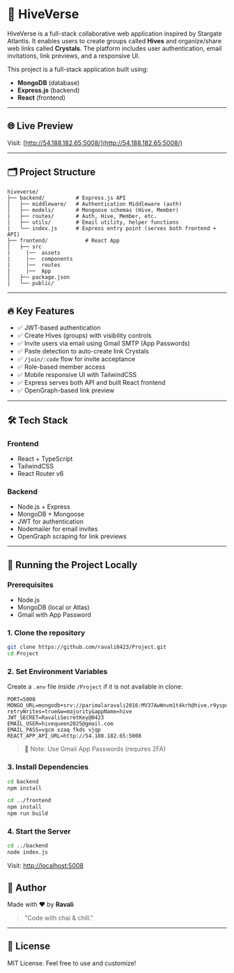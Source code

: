 # 🐝 HiveVerse

HiveVerse is a full-stack collaborative web application inspired by Stargate Atlantis. It enables users to create groups called **Hives** and organize/share web links called **Crystals**. The platform includes user authentication, email invitations, link previews, and a responsive UI.

This project is a full-stack application built using:

- **MongoDB** (database)
- **Express.js** (backend)
- **React** (frontend)

---

## 🌐 Live Preview

Visit: [http://54.188.182.65:5008/](http://54.188.182.65:5008/)

---

## 🗂 Project Structure

```
hiveverse/
├── backend/          # Express.js API
│   ├── middleware/   # Authentication Middleware (auth)
│   ├── models/       # Mongoose schemas (Hive, Member)
|   ├── routes/       # Auth, Hive, Member, etc.
|   ├── utils/        # Email utility, helper functions
|   └── index.js      # Express entry point (serves both frontend + API)
├── frontend/            # React App
│   ├── src
|     |──  assets
|     |──  components
|     |──  routes
|     |──  App
│   ├── package.json
│   └── public/
```

---

## 🔥 Key Features

- ✅ JWT-based authentication
- ✅ Create Hives (groups) with visibility controls
- ✅ Invite users via email using Gmail SMTP (App Passwords)
- ✅ Paste detection to auto-create link Crystals
- ✅ `/join/:code` flow for invite acceptance
- ✅ Role-based member access
- ✅ Mobile responsive UI with TailwindCSS
- ✅ Express serves both API and built React frontend
- ✅ OpenGraph-based link preview

---

## 🛠️ Tech Stack

### Frontend

- React + TypeScript
- TailwindCSS
- React Router v6

### Backend

- Node.js + Express
- MongoDB + Mongoose
- JWT for authentication
- Nodemailer for email invites
- OpenGraph scraping for link previews

---

## 🚀 Running the Project Locally

### Prerequisites

- Node.js
- MongoDB (local or Atlas)
- Gmail with App Password

### 1. Clone the repository

```bash
git clone https://github.com/ravali0423/Project.git
cd Project
```

### 2. Set Environment Variables

Create a `.env` file inside `/Project` if it is not available in clone:

```env
PORT=5008
MONGO_URL=mongodb+srv://parimalaravali2016:MV37AwWnvm1t4krh@hive.r9yspo7.mongodb.net/?retryWrites=true&w=majority&appName=hive
JWT_SECRET=RavaliSecretKey@0423
EMAIL_USER=hivequeen2025@gmail.com
EMAIL_PASS=vgcm xzaq fkds vjqp
REACT_APP_API_URL=http://54.188.182.65:5008
```

> 🔐 Note: Use Gmail App Passwords (requires 2FA)

### 3. Install Dependencies

```bash
cd backend
npm install

cd ../frontend
npm install
npm run build
```

### 4. Start the Server

```bash
cd ../backend
node index.js
```

Visit: [http://localhost:5008](http://localhost:5008)

## 🧁 Author

Made with ❤️ by **Ravali**

> "Code with chai & chill."

---

## 📜 License

MIT License. Feel free to use and customize!
